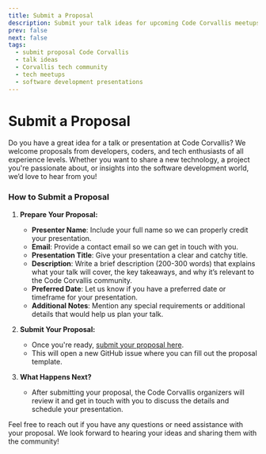 ```yaml
---
title: Submit a Proposal
description: Submit your talk ideas for upcoming Code Corvallis meetups.
prev: false
next: false
tags:
  - submit proposal Code Corvallis
  - talk ideas
  - Corvallis tech community
  - tech meetups
  - software development presentations
---
```


# Submit a Proposal

Do you have a great idea for a talk or presentation at Code Corvallis? We welcome proposals from developers, coders, and tech enthusiasts of all experience levels. Whether you want to share a new technology, a project you're passionate about, or insights into the software development world, we’d love to hear from you!

### How to Submit a Proposal

1. **Prepare Your Proposal:**
   - **Presenter Name**: Include your full name so we can properly credit your presentation.
   - **Email**: Provide a contact email so we can get in touch with you.
   - **Presentation Title**: Give your presentation a clear and catchy title.
   - **Description**: Write a brief description (200-300 words) that explains what your talk will cover, the key takeaways, and why it’s relevant to the Code Corvallis community.
   - **Preferred Date**: Let us know if you have a preferred date or timeframe for your presentation.
   - **Additional Notes**: Mention any special requirements or additional details that would help us plan your talk.

2. **Submit Your Proposal:**
   - Once you're ready, [submit your proposal here](https://github.com/CodeCorvallis/CodeCorvallis/issues/new?template=proposal.md&labels=presentation-submission).
   - This will open a new GitHub issue where you can fill out the proposal template.

3. **What Happens Next?**
   - After submitting your proposal, the Code Corvallis organizers will review it and get in touch with you to discuss the details and schedule your presentation.

Feel free to reach out if you have any questions or need assistance with your proposal. We look forward to hearing your ideas and sharing them with the community!
